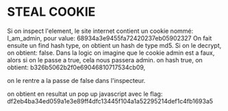 # STEAL COOKIE

Si on inspect l'element, le site internet contient un cookie nommé: I_am_admin,  pour value: 68934a3e9455fa72420237eb05902327
On fait ensuite un find hash type, on obtient un hash de type md5.
Si on le decrypt, on obtient: false.
Dans la logic on imagine que le cookie admin est a faux, alors si on le passe a true, cela nous passera admin. on hash true, on obtient: b326b5062b2f0e69046810717534cb09,

on le rentre a la passe de false dans l'inspecteur.

on obtient en resultat un pop up javascript avec le flag: df2eb4ba34ed059a1e3e89ff4dfc13445f104a1a52295214def1c4fb1693a5
